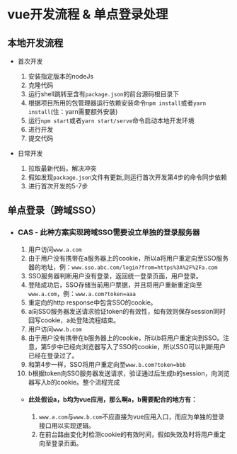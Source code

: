 vue开发流程 & 单点登录处理
===
## 本地开发流程
- 首次开发
    1. 安装指定版本的nodeJs
    2. 克隆代码
    3. 运行shell跳转至含有```package.json```的前台源码根目录下
    4. 根据项目所用的包管理器运行依赖安装命令```npm install```或者```yarn install```(住：yarn需要额外安装)
    5. 运行```npm start```或者```yarn start/serve```命令启动本地开发环境
    6. 进行开发
    7. 提交代码

- 日常开发
    1. 拉取最新代码，解决冲突
    2. 假如发现```package.json```文件有更新,则运行首次开发第4步的命令同步依赖
    3. 进行首次开发的5-7步

## 单点登录（跨域SSO）
- ### CAS - 此种方案实现跨域SSO需要设立单独的登录服务器
    1. 用户访问```www.a.com```
    2. 由于用户没有携带在a服务器上的cookie，所以a将用户重定向至SSO服务器的地址，例：```www.sso.abc.com/login?from=https%3A%2F%2Fa.com```
    3. SSO服务器判断用户没有登录，返回统一登录页面，用户登录。
    4. 登陆成功后，SSO存储当前用户票据，并且将用户重新重定向至```www.a.com```，例：```www.a.com?token=aaa```
    5. 重定向的http response中包含SSO的cookie。
    6. a向SSO服务器发送请求验证token的有效性，如有效则保存session同时回写cookie，a处登陆流程结束。
    7. 用户访问```www.b.com```
    8. 由于用户没有携带在b服务器上的cookie，所以b将用户重定向到SSO。注意，第5步中已经向浏览器写入了SSO的cookie，所以SSO可以判断用户已经在登录过了。
    9. 和第4步一样，SSO将用户重定向至```www.b.com?token=bbb```
    10. b根据token向SSO服务器发送请求，验证通过后生成b的session，向浏览器写入b的cookie。整个流程完成
    - #### 此处假设a，b均为vue应用，那么啊a，b需要配合的地方有：
        1. ```www.a.com```与```www.b.com```不应直接为vue应用入口，而应为单独的登录接口用以实现逻辑。
        2. 在前台路由变化时检测cookie的有效时间，假如失效及时将用户重定向至登录页面。
    
